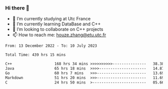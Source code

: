 ### Hi there 👋
- 🔭 I’m currently studying at Utc France
- 🌱 I’m currently learning DataBase and C++
- 👯 I’m looking to collaborate on C++ projects
- 📫 How to reach me: houze.zhang@etu.utc.fr

<!--START_SECTION:waka-->

```txt
From: 13 December 2022 - To: 10 July 2023

Total Time: 439 hrs 15 mins

C++                   168 hrs 34 mins >>>>>>>>>>---------------   38.38 %
Java                  65 hrs 18 mins  >>>>---------------------   14.87 %
Go                    60 hrs 7 mins   >>>----------------------   13.69 %
Markdown              51 hrs 20 mins  >>>----------------------   11.69 %
C                     24 hrs 50 mins  >------------------------   05.66 %
```

<!--END_SECTION:waka-->
